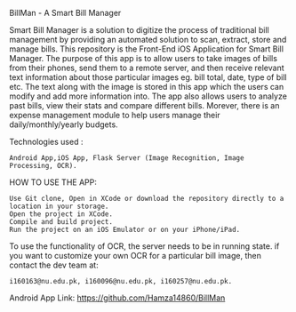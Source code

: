 BillMan - A Smart Bill Manager


Smart Bill Manager is a solution to digitize the process of traditional bill management by providing an automated solution to scan, extract, store and manage bills.
This repository is the Front-End iOS Application for Smart Bill Manager. The purpose of this app is to allow users to take images of bills from their phones, send them to a remote server, and then receive relevant text information about those particular images eg. bill total, date, type of bill etc. The text along with the image is stored in this app which the users can modify and add more information into. The app also allows users to analyze past bills, view their stats and compare different bills. Morever, there is an expense management module to help users manage their daily/monthly/yearly budgets.

Technologies used :


    Android App,iOS App, Flask Server (Image Recognition, Image Processing, OCR).

HOW TO USE THE APP:

    Use Git clone, Open in XCode or download the repository directly to a location in your storage.
    Open the project in XCode.
    Compile and build project.
    Run the project on an iOS Emulator or on your iPhone/iPad.
   
To use the functionality of OCR, the server needs to be in running state.
if you want to customize your own OCR for a particular bill image, then contact the dev team at:
    
    i160163@nu.edu.pk, i160096@nu.edu.pk, i160257@nu.edu.pk.

Android App Link: https://github.com/Hamza14860/BillMan

